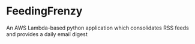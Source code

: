 # FeedingFrenzy
An AWS Lambda-based python application which consolidates RSS feeds and provides a daily email digest
